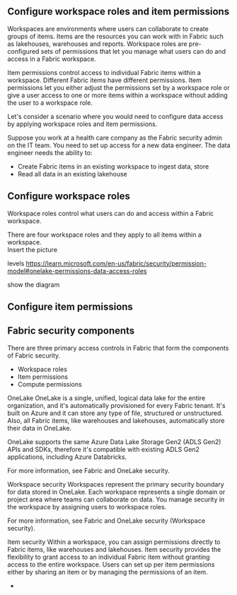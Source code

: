 
## Configure workspace roles and item permissions
Workspaces are environments where users can collaborate to create groups of items.  Items are the resources you can work with in Fabric such as lakehouses, warehouses and reports. Workspace roles are pre-configured sets of permissions that let you manage what users can do and access in a Fabric workspace.

Item permissions control access to individual Fabric items within a workspace.  Different Fabric items have different permissions. Item permissions let you either adjust the permissions set by a workspace role or give a user access to one or more items within a workspace without adding the user to a workspace role.

Let's consider a scenario where you would need to configure data access by applying workspace roles and item permissions.

Suppose you work at a health care company as the Fabric security admin on the IT team. You need to set up access for a new data engineer. The data engineer needs the ability to:
- Create Fabric items in an existing workspace to ingest data, store 
- Read all data in an existing lakehouse


## Configure workspace roles
Workspace roles control what users can do and access within a Fabric workspace.  

There are four workspace roles and they apply to all items within a workspace.  
Insert the picture


levels  https://learn.microsoft.com/en-us/fabric/security/permission-model#onelake-permissions-data-access-roles

show the diagram

## Configure item permissions

## Fabric security components

There are three primary access controls in Fabric that form the components of Fabric security. 

- Workspace roles
- Item permissions
- Compute permissions

OneLake
OneLake is a single, unified, logical data lake for the entire organization, and it's automatically provisioned for every Fabric tenant. It's built on Azure and it can store any type of file, structured or unstructured. Also, all Fabric items, like warehouses and lakehouses, automatically store their data in OneLake.

OneLake supports the same Azure Data Lake Storage Gen2 (ADLS Gen2) APIs and SDKs, therefore it's compatible with existing ADLS Gen2 applications, including Azure Databricks.

For more information, see Fabric and OneLake security.

Workspace security
Workspaces represent the primary security boundary for data stored in OneLake. Each workspace represents a single domain or project area where teams can collaborate on data. You manage security in the workspace by assigning users to workspace roles.

For more information, see Fabric and OneLake security (Workspace security).

Item security
Within a workspace, you can assign permissions directly to Fabric items, like warehouses and lakehouses. Item security provides the flexibility to grant access to an individual Fabric item without granting access to the entire workspace. Users can set up per item permissions either by sharing an item or by managing the permissions of an item.

-